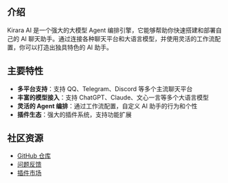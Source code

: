 ## 介绍

Kirara AI 是一个强大的大模型 Agent 编排引擎，它能够帮助你快速搭建和部署自己的 AI 聊天助手。通过连接各种聊天平台和大语言模型，并使用灵活的工作流配置，你可以打造出独具特色的 AI 助手。

## 主要特性
- **多平台支持**：支持 QQ、Telegram、Discord 等多个主流聊天平台
- **丰富的模型接入**：支持 ChatGPT、Claude、文心一言等多个大语言模型
- **灵活的 Agent 编排**：通过工作流配置，自定义 AI 助手的行为和个性
- **插件生态**：强大的插件系统，支持功能扩展

## 社区资源

- [GitHub 仓库](https://github.com/lss233/kirara-ai/)
- [问题反馈](https://github.com/lss233/kirara-ai/issues)
- [插件市场](https://kirara-plugin.app.lss233.com/)